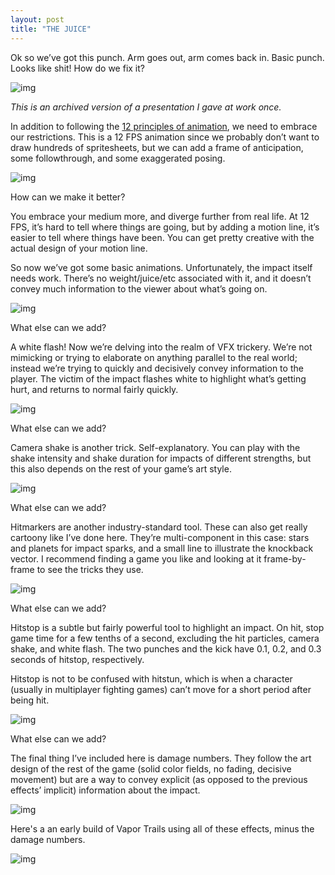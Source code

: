 ```yaml
---
layout: post
title: "THE JUICE"
---
```


Ok so we’ve got this punch. Arm goes out, arm comes back in. Basic punch. Looks like shit! How do we fix it?

![img](https://garzaa.github.io/blog/assets/worktalk/1.webp)

_This is an archived version of a presentation I gave at work once._

In addition to following the [12 principles of animation](https://en.wikipedia.org/wiki/Twelve_basic_principles_of_animation), we need to embrace our restrictions. This is a 12 FPS animation since we probably don’t want to draw hundreds of spritesheets, but we can add a frame of anticipation, some followthrough, and some exaggerated posing.

![img](https://garzaa.github.io/blog/assets/worktalk/2.webp)

How can we make it better?

You embrace your medium more, and diverge further from real life. At 12 FPS, it’s hard to tell where things are going, but by adding a motion line, it’s easier to tell where things have been. You can get pretty creative with the actual design of your motion line.

So now we’ve got some basic animations. Unfortunately, the impact itself needs work. There’s no weight/juice/etc associated with it, and it doesn’t convey much information to the viewer about what’s going on. 

![img](https://garzaa.github.io/blog/assets/worktalk/3.webp)

What else can we add?

A white flash! Now we’re delving into the realm of VFX trickery. We’re not mimicking or trying to elaborate on anything parallel to the real world; instead we’re trying to quickly and decisively convey information to the player. The victim of the impact flashes white to highlight what’s getting hurt, and returns to normal fairly quickly.

![img](https://garzaa.github.io/blog/assets/worktalk/4.webp)

What else can we add?

Camera shake is another trick. Self-explanatory. You can play with the shake intensity and shake duration for impacts of different strengths, but this also depends on the rest of your game’s art style.

![img](https://garzaa.github.io/blog/assets/worktalk/5.webp)

What else can we add?

Hitmarkers are another industry-standard tool. These can also get really cartoony like I’ve done here. They’re multi-component in this case: stars and planets for impact sparks, and a small line to illustrate the knockback vector. I recommend finding a game you like and looking at it frame-by-frame to see the tricks they use.

![img](https://garzaa.github.io/blog/assets/worktalk/6.webp)

What else can we add?

Hitstop is a subtle but fairly powerful tool to highlight an impact. On hit, stop game time for a few tenths of a second, excluding the hit particles, camera shake, and white flash. The two punches and the kick have 0.1, 0.2, and 0.3 seconds of hitstop, respectively.

Hitstop is not to be confused with hitstun, which is when a character (usually in multiplayer fighting games) can’t move for a short period after being hit.

![img](https://garzaa.github.io/blog/assets/worktalk/7.webp)

What else can we add?

The final thing I’ve included here is damage numbers. They follow the art design of the rest of the game (solid color fields, no fading, decisive movement) but are a way to convey explicit (as opposed to the previous effects’ implicit) information about the impact.

![img](https://garzaa.github.io/blog/assets/worktalk/8.webp)

Here's a an early build of Vapor Trails using all of these effects, minus the damage numbers.

![img](https://garzaa.github.io/blog/assets/worktalk/9.webp)
